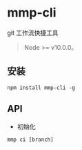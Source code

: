 # mmp-cli
git 工作流快捷工具

> Node >= v10.0.0。

## 安装
```shell
npm install mmp-cli -g
```

## API

- 初始化
```
mmp ci [branch]
```
